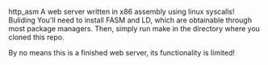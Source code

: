 http_asm
A web server written in x86 assembly using linux syscalls!
Buliding
You'll need to install FASM and LD, which are obtainable through most package managers.
Then, simply run make in the directory where you cloned this repo.

By no means this is a finished web server, its functionality is limited!
